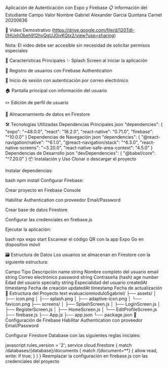 Aplicación de Autenticación con Expo y Firebase
📋 Información del Estudiante
Campo	Valor
Nombre	Gabriel Alexander Garcia Quintana
Carnet	20200636

🎥 Video Demostrativo
(https://drive.google.com/file/d/120TdI-0HUxhObeh912hyQgUJ0ivKQtx2/view?usp=sharing)

Nota: El video debe ser accesible sin necesidad de solicitar permisos especiales

🚀 Características Principales
✨ Splash Screen al iniciar la aplicación

👥 Registro de usuarios con Firebase Authentication

🔐 Inicio de sesión con autenticación por correo electrónico

🏠 Pantalla principal con información del usuario

✏️ Edición de perfil de usuario

💾 Almacenamiento de datos en Firestore

🛠️ Tecnologías Utilizadas
Dependencias Principales
json
"dependencies": {
  "expo": "~48.0.0",
  "react": "18.2.0",
  "react-native": "0.71.0",
  "firebase": "^10.0.0"
}
Dependencias de Navegación
json
"dependencies": {
  "@react-navigation/native": "^6.1.0",
  "@react-navigation/stack": "^6.3.0",
  "react-native-screens": "~3.20.0",
  "react-native-safe-area-context": "4.5.0"
}
Dependencias de Desarrollo
json
"devDependencies": {
  "@babel/core": "^7.20.0"
}
📦 Instalación y Uso
Clonar o descargar el proyecto

Instalar dependencias:

bash
npm install
Configurar Firebase:

Crear proyecto en Firebase Console

Habilitar Authentication con proveedor Email/Password

Crear base de datos Firestore

Configurar las credenciales en firebase.js

Ejecutar la aplicación:

bash
npx expo start
Escanear el código QR con la app Expo Go en dispositivo móvil

🗃️ Estructura de Datos
Los usuarios se almacenan en Firestore con la siguiente estructura:

Campo	Tipo	Descripción
name	string	Nombre completo del usuario
email	string	Correo electrónico
password	string	Contraseña (hash)
age	number	Edad del usuario
specialty	string	Especialidad del usuario
createdAt	timestamp	Fecha de creación
updatedAt	timestamp	Fecha de actualización
📁 Estructura del Proyecto
text
evaluacionmodulo5gabriel/
├── assets/
│   ├── icon.png
│   ├── splash.png
│   ├── adaptive-icon.png
│   └── favicon.png
├── screens/
│   ├── SplashScreen.js
│   ├── LoginScreen.js
│   ├── RegisterScreen.js
│   ├── HomeScreen.js
│   └── EditProfileScreen.js
├── firebase.js
├── App.js
├── app.json
└── package.json
🔧 Configuración de Firebase
Habilitar Authentication con proveedor Email/Password

Configurar Firestore Database con las siguientes reglas iniciales:

javascript
rules_version = '2';
service cloud.firestore {
  match /databases/{database}/documents {
    match /{document=**} {
      allow read, write: if true;
    }
  }
}
Reemplazar la configuración en firebase.js con las credenciales del proyecto

